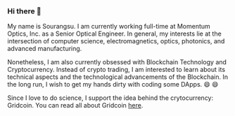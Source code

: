 ### Hi there 👋

<!--
**Sourangsu/Sourangsu** is a ✨ _special_ ✨ repository because its `README.md` (this file) appears on your GitHub profile.

Here are some ideas to get you started:

- 🔭 I’m currently working on ...
- 🌱 I’m currently learning ...
- 👯 I’m looking to collaborate on ...
- 🤔 I’m looking for help with ...
- 💬 Ask me about ...
- 📫 How to reach me: ...
- 😄 Pronouns: ...
- ⚡ Fun fact: ...
-->

My name is Sourangsu. I am currently working full-time at Momentum Optics, Inc. as a Senior Optical Engineer. In general, my interests lie at the intersection of computer science, electromagnetics, optics, photonics, and advanced manufacturing.

Nonetheless, I am also currently obsessed with Blockchain Technology and Cryptocurrency. Instead of crypto trading, I am interested to learn about its technical aspects and the technological advancements of the Blockchain. In the long run, I wish to get my hands dirty with coding some DApps. 😄 😄 

Since I love to do science, I support the idea behind the crytocurrency: Gridcoin. You can read all about Gridcoin [here](https://gridcoin.us/). 
